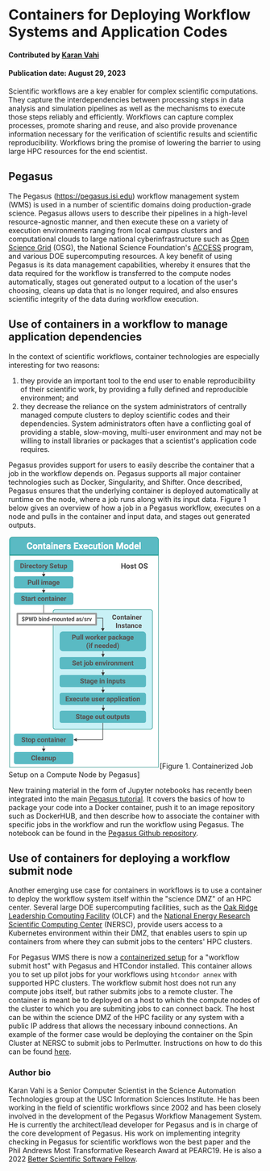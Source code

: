 # Containers for Deploying Workflow Systems and Application Codes
<!--- 
**Hero Image:**

 - <img src='../../images/Blog_081318_SoftVer.png' />
 
The hero image must be this dimension ((1125 x 432 pixels); we can crop an image to the required size.  Put it in the `images/` directory of the bssw.io repo.
---> 
#### Contributed by [Karan Vahi](https://github.com/vahi "Karan Vahi GitHub Profile")

#### Publication date: August 29, 2023

<!--
Use of containers to deploy workflow systems with a HPC center DMZ, and also use for job execution.
-->

Scientific workflows are a key enabler for complex scientific computations. They capture the interdependencies between processing steps in data analysis and simulation pipelines as well as the mechanisms to execute those steps reliably and efficiently. Workflows can capture complex processes, promote sharing and reuse, and also provide provenance information necessary for the verification of scientific results and scientific reproducibility. Workflows bring the promise of lowering the barrier to using large HPC resources for the end scientist.

## Pegasus

The Pegasus (https://pegasus.isi.edu) workflow management system (WMS) is used in a number of scientific domains doing production-grade science. Pegasus allows users to describe their pipelines in a high-level resource-agnostic manner, and then execute these on a variety of execution environments ranging from local campus clusters and computational clouds to large national cyberinfrastructure such as [Open Science Grid](https://osg-htc.org/) (OSG), the National Science Foundation's [ACCESS](https://access-ci.org/) program, and various DOE supercomputing resources. A key benefit of using Pegasus is its data management capabilities, whereby it ensures that the data required for the workflow is transferred to the compute nodes automatically, stages out generated output to a location of the user's choosing, cleans up data that is no longer required, and also ensures scientific integrity of the data during workflow execution.

## Use of containers in a workflow to manage application dependencies

In the context of scientific workflows, container technologies are especially interesting for two reasons:

1. they provide an important tool to the end user to enable reproducibility of their scientific work, by  providing a fully defined and reproducible environment; and
2. they decrease the reliance on the system administrators of centrally managed compute clusters to deploy scientific codes and their dependencies. System administrators often have a conflicting goal of providing a stable, slow-moving, multi-user environment and may not be willing to install libraries or packages that a scientist's application code requires.

Pegasus provides support for users to easily describe the container that a job in the workflow depends on. Pegasus supports all major container technologies such as Docker, Singularity, and Shifter. Once described, Pegasus ensures that the underlying container is deployed automatically at runtime on the node, where a job runs along with its input data. Figure 1 below gives an overview of how a job in a Pegasus workflow, executes on a node and pulls in the container and input data, and stages out generated outputs.

<img src='../../images/2023-08-pegasus-container-execution-model.png' class='page' />[Figure 1. Containerized Job Setup on a Compute Node by Pegasus]

New training material in the form of Jupyter notebooks has recently been integrated into the main [Pegasus tutorial](https://pegasus.isi.edu/documentation/user-guide/tutorial.html). It covers the basics of how to package your code into a Docker container, push it to an image repository such as DockerHUB, and then describe how to associate the container with specific jobs in the workflow and run the workflow using Pegasus. The notebook can be found in the [Pegasus Github repository](https://github.com/pegasus-isi/pegasus/tree/master/tutorial/docker/notebooks).

## Use of containers for deploying a workflow submit node

Another emerging use case for containers in workflows is to use a container to deploy the workflow system itself within the "science DMZ" of an HPC center. Several large DOE supercomputing facilities, such as the [Oak Ridge Leadership Computing Facility](https://www.olcf.ornl.gov/) (OLCF) and the [National Energy Research Scientific Computing Center](https://www.nersc.gov/) (NERSC), provide users access to a Kubernetes environment within their DMZ, that enables users to spin up containers from where they can submit jobs to the centers' HPC clusters.

For Pegasus WMS there is now a [containerized setup](https://github.com/vahi/pegasus-annex/tree/main) for a "workflow submit host" with Pegasus and HTCondor installed. This container allows you to set up pilot jobs for your workflows using `htcondor annex` with supported HPC clusters. The workflow submit host does not run any compute jobs itself, but rather submits jobs to a remote cluster. The container is meant be to deployed on a host to which the compute nodes of the cluster to which you are submiting jobs to can connect back. The host can be within the science DMZ of the HPC facility or any system with a public IP address that allows the necessary inbound connections. An example of the former case would be deploying the container on the Spin Cluster at NERSC to submit jobs to Perlmutter. Instructions on how to do this can be found [here](https://github.com/vahi/pegasus-annex/blob/main/nersc/README.md).

### Author bio

Karan Vahi is a Senior Computer Scientist in the Science Automation Technologies group at the USC Information Sciences Institute. He has been working in the field of scientific workflows since 2002 and has been closely involved in the development of the Pegasus Workflow Management System. He is currently the architect/lead developer for Pegasus and is in charge of the core development of Pegasus. His work on implementing integrity checking in Pegasus for scientific workflows won the best paper and the Phil Andrews Most Transformative Research Award at PEARC19. He is also a 2022 [Better Scientific Software Fellow](https://bssw.io/pages/bssw-fellowship-program).

<!---
Publish: yes
Topics: high-performance computing (hpc), release and deployment
--->
